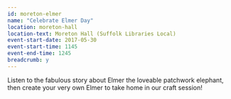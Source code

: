 ```yaml
---
id: moreton-elmer
name: "Celebrate Elmer Day"
location: moreton-hall
location-text: Moreton Hall (Suffolk Libraries Local)
event-start-date: 2017-05-30
event-start-time: 1145
event-end-time: 1245
breadcrumb: y
---
```


Listen to the fabulous story about Elmer the loveable patchwork elephant, then create your very own Elmer to take home in our craft session!
